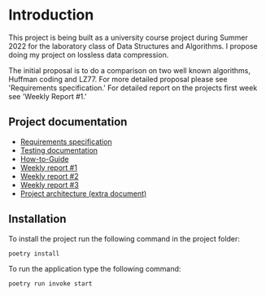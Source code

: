 # Introduction
This project is being built as a university course project during Summer 2022 for the laboratory class of Data Structures and Algorithms. I propose doing my project on lossless data compression.

The initial proposal is to do a comparison on two well known algorithms, Huffman coding and LZ77. For more detailed proposal please see 'Requirements specification.' For detailed report on the projects first week see 'Weekly Report #1.'


## Project documentation

* [Requirements specification](/documentation/requirements-specification.md)
* [Testing documentation](/documentation/testing-documentation.md)
* [How-to-Guide](/documentation/how-to-guide.md)
* [Weekly report #1](/documentation/weekly-report-1.md)
* [Weekly report #2](documentation/weekly-report-2.md)
* [Weekly report #3](documentation/weekly-report-3.md)
* [Project architecture (extra document)](/documentation/architecture.md)

## Installation

To install the project run the following command in the project folder:
```
poetry install
```

To run the application type the following command:
```
poetry run invoke start
```
